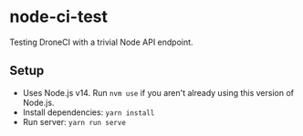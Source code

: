 # node-ci-test
Testing DroneCI with a trivial Node API endpoint.

## Setup

- Uses Node.js v14. Run `nvm use` if you aren't already using this version of Node.js.
- Install dependencies: `yarn install`
- Run server: `yarn run serve`
